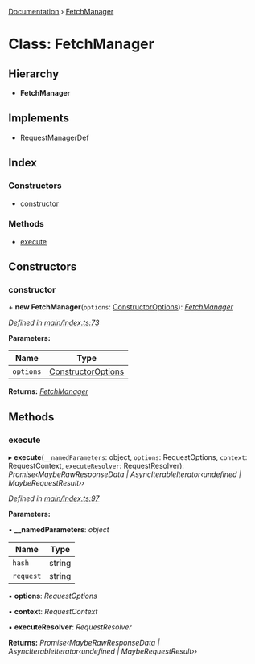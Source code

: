 [Documentation](../README.md) › [FetchManager](fetchmanager.md)

# Class: FetchManager

## Hierarchy

* **FetchManager**

## Implements

* RequestManagerDef

## Index

### Constructors

* [constructor](fetchmanager.md#constructor)

### Methods

* [execute](fetchmanager.md#execute)

## Constructors

###  constructor

\+ **new FetchManager**(`options`: [ConstructorOptions](../README.md#constructoroptions)): *[FetchManager](fetchmanager.md)*

*Defined in [main/index.ts:73](https://github.com/badbatch/graphql-box/blob/db0ab9f/packages/fetch-manager/src/main/index.ts#L73)*

**Parameters:**

Name | Type |
------ | ------ |
`options` | [ConstructorOptions](../README.md#constructoroptions) |

**Returns:** *[FetchManager](fetchmanager.md)*

## Methods

###  execute

▸ **execute**(`__namedParameters`: object, `options`: RequestOptions, `context`: RequestContext, `executeResolver`: RequestResolver): *Promise‹MaybeRawResponseData | AsyncIterableIterator‹undefined | MaybeRequestResult››*

*Defined in [main/index.ts:97](https://github.com/badbatch/graphql-box/blob/db0ab9f/packages/fetch-manager/src/main/index.ts#L97)*

**Parameters:**

▪ **__namedParameters**: *object*

Name | Type |
------ | ------ |
`hash` | string |
`request` | string |

▪ **options**: *RequestOptions*

▪ **context**: *RequestContext*

▪ **executeResolver**: *RequestResolver*

**Returns:** *Promise‹MaybeRawResponseData | AsyncIterableIterator‹undefined | MaybeRequestResult››*

